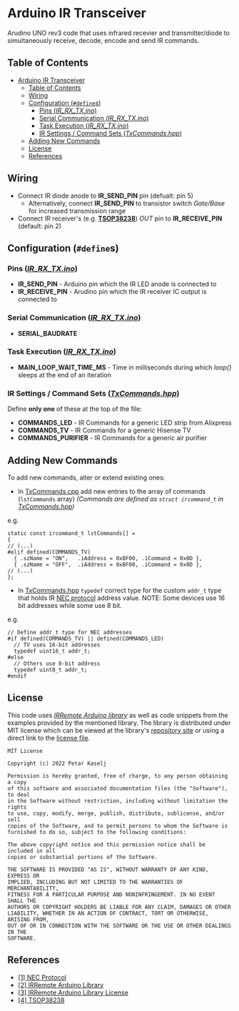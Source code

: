 # Arduino IR Transceiver

Arudino UNO rev3 code that uses infrared recevier and transmitter/diode to simultaneously receive, decode, encode and send IR commands.

## Table of Contents
- [Arduino IR Transceiver](#arduino-ir-transceiver)
  - [Table of Contents](#table-of-contents)
  - [Wiring](#wiring)
  - [Configuration (`#define`s)](#configuration-defines)
    - [Pins (*IR\_RX\_TX.ino*)](#pins-ir_rx_txino)
    - [Serial Communication (*IR\_RX\_TX.ino*)](#serial-communication-ir_rx_txino)
    - [Task Execution (*IR\_RX\_TX.ino*)](#task-execution-ir_rx_txino)
    - [IR Settings / Command Sets (*TxCommands.hpp*)](#ir-settings--command-sets-txcommandshpp)
  - [Adding New Commands](#adding-new-commands)
  - [License](#license)
  - [References](#references)


## Wiring

- Connect IR diode anode to **IR_SEND_PIN** pin (defualt: pin 5)
  - Alternatively, connect **IR_SEND_PIN** to transistor switch *Gate/Base* for increased transmission range
- Connect IR receiver's (e.g. **[TSOP38238][4]**) *OUT* pin to **IR_RECEIVE_PIN** (default: pin 2)

## Configuration (`#define`s)

### Pins (*[IR_RX_TX.ino](IR_RX_TX.ino)*)

- **IR_SEND_PIN** - Arduino pin which the IR LED anode is connected to
- **IR_RECEIVE_PIN** - Arudino pin which the IR receiver IC output is connected to

### Serial Communication (*[IR_RX_TX.ino](IR_RX_TX.ino)*)

- **SERIAL_BAUDRATE**

### Task Execution (*[IR_RX_TX.ino](IR_RX_TX.ino)*)

- **MAIN_LOOP_WAIT_TIME_MS** - Time in milliseconds during which *loop()* sleeps at the end of an iteration

### IR Settings / Command Sets (*[TxCommands.hpp](TxCommands.hpp)*)

Define **only one** of these at the top of the file:
- **COMMANDS_LED** - IR Commands for a generic LED strip from Alixpress
- **COMMANDS_TV** - IR Commands for a generic Hisense TV
- **COMMANDS_PURIFIER** - IR Commands for a generic air purifier

## Adding New Commands

To add new commands, alter or extend existing ones:

- In [TxCommands.cpp](TxCommands.cpp) add new entries to the array of commands (`lstCommands` array) *(Commands are defined as `struct ircommand_t` in [TxCommands.hpp](TxCommands.hpp))*

e.g. 
```
static const ircommand_t lstCommands[] =
{
// (...)
#elif defined(COMMANDS_TV)
  { .szName = "ON",   .iAddress = 0xBF00, .iCommand = 0x0D },
  { .szName = "OFF",  .iAddress = 0xBF00, .iCommand = 0x0D },
// (...)
};
```

- In [TxCommands.hpp](TxCommands.hpp) `typedef` correct type for the custom `addr_t` type that holds IR [NEC protocol][1] address value. NOTE: Some devices use 16 bit addresses while some use 8 bit.

e.g.
```
// Define addr_t type for NEC addresses
#if defined(COMMANDS_TV) || defined(COMMANDS_LED)
  // TV uses 16-bit addresses
  typedef uint16_t addr_t;
#else
  // Others use 8-bit address
  typedef uint8_t addr_t;
#endif
```

## License

This code uses *[IRRemote Arduino library][2]* as well as code snippets from the examples provided by the mentioned library. The library is distributed under MIT license which can be viewed at the library's [repository site][2] or using a direct link to the [license file][3].

```
MIT License

Copyright (c) 2022 Petar Kaselj

Permission is hereby granted, free of charge, to any person obtaining a copy
of this software and associated documentation files (the "Software"), to deal
in the Software without restriction, including without limitation the rights
to use, copy, modify, merge, publish, distribute, sublicense, and/or sell
copies of the Software, and to permit persons to whom the Software is
furnished to do so, subject to the following conditions:

The above copyright notice and this permission notice shall be included in all
copies or substantial portions of the Software.

THE SOFTWARE IS PROVIDED "AS IS", WITHOUT WARRANTY OF ANY KIND, EXPRESS OR
IMPLIED, INCLUDING BUT NOT LIMITED TO THE WARRANTIES OF MERCHANTABILITY,
FITNESS FOR A PARTICULAR PURPOSE AND NONINFRINGEMENT. IN NO EVENT SHALL THE
AUTHORS OR COPYRIGHT HOLDERS BE LIABLE FOR ANY CLAIM, DAMAGES OR OTHER
LIABILITY, WHETHER IN AN ACTION OF CONTRACT, TORT OR OTHERWISE, ARISING FROM,
OUT OF OR IN CONNECTION WITH THE SOFTWARE OR THE USE OR OTHER DEALINGS IN THE
SOFTWARE.
```

## References

- [\[1\] NEC Protocol][1]
- [\[2\] IRRemote Arduino Library][2]
- [\[3\] IRRemote Arduino Library License][3]
- [\[4\] TSOP38238][4]

[1]: https://techdocs.altium.com/display/FPGA/NEC+Infrared+Transmission+Protocol
[2]: https://github.com/Arduino-IRremote/Arduino-IRremote
[3]: https://github.com/Arduino-IRremote/Arduino-IRremote/blob/master/LICENSE
[4]: https://www.sparkfun.com/products/10266